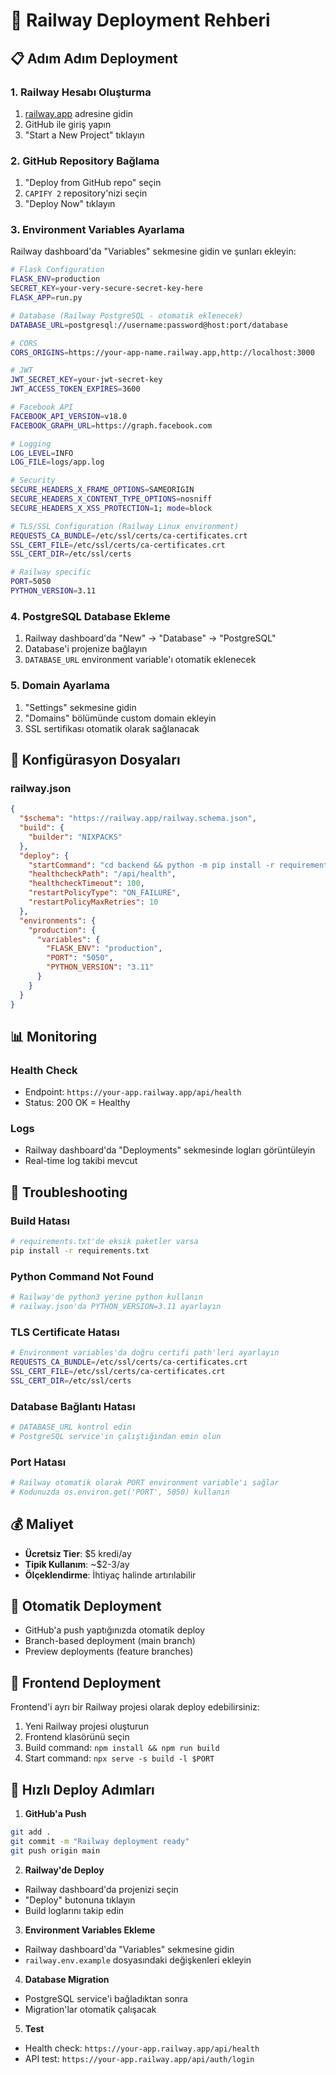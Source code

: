 # 🚀 Railway Deployment Rehberi

## 📋 Adım Adım Deployment

### 1. **Railway Hesabı Oluşturma**
1. [railway.app](https://railway.app) adresine gidin
2. GitHub ile giriş yapın
3. "Start a New Project" tıklayın

### 2. **GitHub Repository Bağlama**
1. "Deploy from GitHub repo" seçin
2. `CAPIFY 2` repository'nizi seçin
3. "Deploy Now" tıklayın

### 3. **Environment Variables Ayarlama**
Railway dashboard'da "Variables" sekmesine gidin ve şunları ekleyin:

```bash
# Flask Configuration
FLASK_ENV=production
SECRET_KEY=your-very-secure-secret-key-here
FLASK_APP=run.py

# Database (Railway PostgreSQL - otomatik eklenecek)
DATABASE_URL=postgresql://username:password@host:port/database

# CORS
CORS_ORIGINS=https://your-app-name.railway.app,http://localhost:3000

# JWT
JWT_SECRET_KEY=your-jwt-secret-key
JWT_ACCESS_TOKEN_EXPIRES=3600

# Facebook API
FACEBOOK_API_VERSION=v18.0
FACEBOOK_GRAPH_URL=https://graph.facebook.com

# Logging
LOG_LEVEL=INFO
LOG_FILE=logs/app.log

# Security
SECURE_HEADERS_X_FRAME_OPTIONS=SAMEORIGIN
SECURE_HEADERS_X_CONTENT_TYPE_OPTIONS=nosniff
SECURE_HEADERS_X_XSS_PROTECTION=1; mode=block

# TLS/SSL Configuration (Railway Linux environment)
REQUESTS_CA_BUNDLE=/etc/ssl/certs/ca-certificates.crt
SSL_CERT_FILE=/etc/ssl/certs/ca-certificates.crt
SSL_CERT_DIR=/etc/ssl/certs

# Railway specific
PORT=5050
PYTHON_VERSION=3.11
```

### 4. **PostgreSQL Database Ekleme**
1. Railway dashboard'da "New" → "Database" → "PostgreSQL"
2. Database'i projenize bağlayın
3. `DATABASE_URL` environment variable'ı otomatik eklenecek

### 5. **Domain Ayarlama**
1. "Settings" sekmesine gidin
2. "Domains" bölümünde custom domain ekleyin
3. SSL sertifikası otomatik olarak sağlanacak

## 🔧 Konfigürasyon Dosyaları

### railway.json
```json
{
  "$schema": "https://railway.app/railway.schema.json",
  "build": {
    "builder": "NIXPACKS"
  },
  "deploy": {
    "startCommand": "cd backend && python -m pip install -r requirements.txt && python -m gunicorn wsgi:app --bind 0.0.0.0:$PORT --workers 2 --timeout 120",
    "healthcheckPath": "/api/health",
    "healthcheckTimeout": 100,
    "restartPolicyType": "ON_FAILURE",
    "restartPolicyMaxRetries": 10
  },
  "environments": {
    "production": {
      "variables": {
        "FLASK_ENV": "production",
        "PORT": "5050",
        "PYTHON_VERSION": "3.11"
      }
    }
  }
}
```

## 📊 Monitoring

### Health Check
- Endpoint: `https://your-app.railway.app/api/health`
- Status: 200 OK = Healthy

### Logs
- Railway dashboard'da "Deployments" sekmesinde logları görüntüleyin
- Real-time log takibi mevcut

## 🚨 Troubleshooting

### Build Hatası
```bash
# requirements.txt'de eksik paketler varsa
pip install -r requirements.txt
```

### Python Command Not Found
```bash
# Railway'de python3 yerine python kullanın
# railway.json'da PYTHON_VERSION=3.11 ayarlayın
```

### TLS Certificate Hatası
```bash
# Environment variables'da doğru certifi path'leri ayarlayın
REQUESTS_CA_BUNDLE=/etc/ssl/certs/ca-certificates.crt
SSL_CERT_FILE=/etc/ssl/certs/ca-certificates.crt
SSL_CERT_DIR=/etc/ssl/certs
```

### Database Bağlantı Hatası
```bash
# DATABASE_URL kontrol edin
# PostgreSQL service'in çalıştığından emin olun
```

### Port Hatası
```bash
# Railway otomatik olarak PORT environment variable'ı sağlar
# Kodunuzda os.environ.get('PORT', 5050) kullanın
```

## 💰 Maliyet
- **Ücretsiz Tier**: $5 kredi/ay
- **Tipik Kullanım**: ~$2-3/ay
- **Ölçeklendirme**: İhtiyaç halinde artırılabilir

## 🔄 Otomatik Deployment
- GitHub'a push yaptığınızda otomatik deploy
- Branch-based deployment (main branch)
- Preview deployments (feature branches)

## 📱 Frontend Deployment
Frontend'i ayrı bir Railway projesi olarak deploy edebilirsiniz:

1. Yeni Railway projesi oluşturun
2. Frontend klasörünü seçin
3. Build command: `npm install && npm run build`
4. Start command: `npx serve -s build -l $PORT`

## 🚀 Hızlı Deploy Adımları

1. **GitHub'a Push**
```bash
git add .
git commit -m "Railway deployment ready"
git push origin main
```

2. **Railway'de Deploy**
- Railway dashboard'da projenizi seçin
- "Deploy" butonuna tıklayın
- Build loglarını takip edin

3. **Environment Variables Ekleme**
- Railway dashboard'da "Variables" sekmesine gidin
- `railway.env.example` dosyasındaki değişkenleri ekleyin

4. **Database Migration**
- PostgreSQL service'i bağladıktan sonra
- Migration'lar otomatik çalışacak

5. **Test**
- Health check: `https://your-app.railway.app/api/health`
- API test: `https://your-app.railway.app/api/auth/login` 